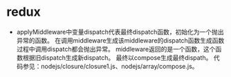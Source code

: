 # redux
* applyMiddleware中变量dispatch代表最终dispatch函数，初始化为一个抛出异常的函数。
  在调用middleware生成该middleware的dispatch函数生成函数过程中调用dispatch都会抛出异常。
  middleware返回的是一个函数，这个函数根据旧dispatch生成新dispatch。
  最终以compose生成最终dispath。
  代码参见：nodejs/closure/closure1.js、nodejs/array/compose.js。
